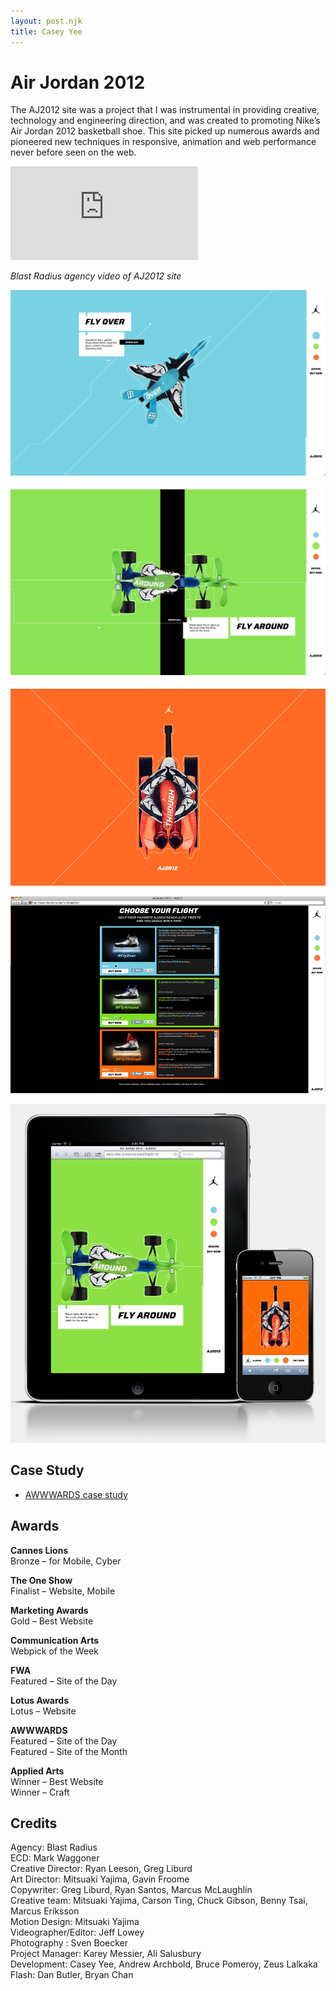 ```yaml
---
layout: post.njk
title: Casey Yee
---
```


# Air Jordan 2012

The AJ2012 site was a project that I was instrumental in providing creative, technology and engineering direction, and was created to promoting Nike’s Air Jordan 2012 basketball shoe. This site picked up numerous awards and pioneered new techniques in responsive, animation and web performance never before seen on the web.

<div class="video-wrapper">
  <iframe src="https://www.youtube.com/embed/fYZJ9ttWaJ8" frameborder="0" allow="accelerometer; autoplay; encrypted-media; gyroscope; picture-in-picture" allowfullscreen></iframe>
</div>

*Blast Radius agency video of AJ2012 site*

![](/img/aj2012/AJ2012-1.jpg)

![](/img/aj2012/AJ2012-2.png)

![](/img/aj2012/AJ2012-4.jpg)

![](/img/aj2012/AJ2012-5.jpg)

![](/img/aj2012/AJ2012-mobile.jpg)

## Case Study

* [AWWWARDS case study](https://www.awwwards.com/case-study-the-air-jordan-2012-by-blast-radius.html)

## Awards

**Cannes Lions**  
Bronze – for Mobile, Cyber

**The One Show**  
Finalist – Website, Mobile

**Marketing Awards**  
Gold – Best Website

**Communication Arts**  
Webpick of the Week

**FWA**  
Featured – Site of the Day

**Lotus Awards**  
Lotus – Website

**AWWWARDS**  
Featured – Site of the Day  
Featured – Site of the Month

**Applied Arts**  
Winner – Best Website  
Winner – Craft


## Credits

Agency: Blast Radius  
ECD: Mark Waggoner  
Creative Director: Ryan Leeson, Greg Liburd  
Art Director: Mitsuaki Yajima, Gavin Froome  
Copywriter: Greg Liburd, Ryan Santos, Marcus McLaughlin  
Creative team: Mitsuaki Yajima, Carson Ting, Chuck Gibson, Benny Tsai, Marcus Eriksson  
Motion Design: Mitsuaki Yajima  
Videographer/Editor: Jeff Lowey  
Photography : Sven Boecker  
Project Manager: Karey Messier, Ali Salusbury  
Development: Casey Yee, Andrew Archbold, Bruce Pomeroy, Zeus Lalkaka  
Flash: Dan Butler, Bryan Chan  

